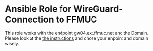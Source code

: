 # Ansible Role for  WireGuard-Connection to FFMUC

This role works with the endpoint gw04.ext.ffmuc.net and the Domain.
Please look at the [the instructions](https://ffmuc.net/wiki/doku.php?id=knb:rpb4_wg) and chose your enpoint and domain wisely.